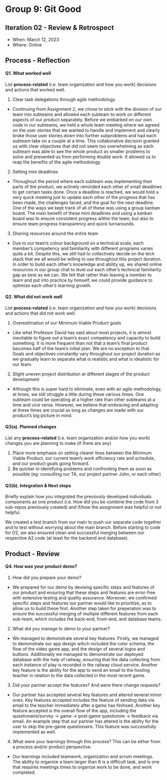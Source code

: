 # Group 9: Git Good


## Iteration 02 - Review & Retrospect

 * When: March 12, 2023
 * Where: Online

## Process - Reflection


#### Q1. What worked well

List **process-related** (i.e. team organization and how you work) decisions and actions that worked well.

1. Clear task delegations through agile methodology
 * Continuing from Assignment 2, we chose to stick with the division of our team into subteams and allowed each subteam to work on different aspects of our product separately. Before we embarked on our own code in our subteams, we held a whole team meeting where we agreed on the user stories that we wanted to handle and implement and clearly broke those user stories down into further subproblems and had each subteam take on a couple at a time. This collaborative decision granted us with clear objectives that did not seem too overwhelming as each subteam was able to see the whole product as smaller problems to solve and prevented us from performing double work. It allowed us to reap the benefits of the agile methodology.
2. Setting mini deadlines
 * Throughout the period where each subteam was implementing their parts of the product, we actively reminded each other of small deadlines to get certain tasks done. Once a deadline is reached, we would hold a very quick meeting just to update each other of the progress that has been made, the challenges faced, and the goal for the next deadline. One of the ways we kept track of all of these was using a group kanban board. The main benefit of these mini deadlines and using a kanban board was to ensure consistent progress within the team, but also to ensure team progress transparency and quick turnarounds. 
3. Sharing resources around the entire team
 * Due to our team’s colour background on a technical scale, each member’s competency and familiarity with different programs varies quite a bit. Despite this, we still had to collectively decide on the tech stack that we all would be willing to use throughout this project duration. In order to build each other’s knowledge and ability up, we shared online resources in our group chat to level out each other’s technical familiarity gap as best as we can. We felt that rather than leaving a member to learn and put into practice by himself, we could provide guidance to optimize each other’s learning growth. 

#### Q2. What did not work well

List **process-related** (i.e. team organization and how you work) decisions and actions that did not work well.

1. Overestimation of our Minimum Viable Product goals
 * Like what Professor David has said about most projects, it is almost inevitable to figure out a team’s exact competency and capacity to build something. It is more frequent than not that a team’s final product becomes half of the team’s initial plan. We are no exception to that. Goals and objectives constantly vary throughout our project duration as we gradually learn to separate what is realistic and what is idealistic for our team.
2. Slight uneven project distribution at different stages of the product development
 * Although this is super hard to eliminate, even with an agile methodology, at times, we still struggle a little during these various times. One subteam could be operating at a higher rate than other subteams at a time and vice versa. However, we believe that embracing and adapting at these times are crucial as long as changes are made with our product’s big picture in mind. 


#### Q3(a). Planned changes

List any **process-related** (i.e. team organization and/or how you work) changes you are planning to make (if there are any)

1. Place more emphasis on setting clearer lines between the Minimum Viable Product, our current team’s work efficiency rate and schedule, and our product goals going forward.
2. Be quicker in identifying problems and confronting them as soon as possible (eg: consulting our TA, our project partner John, or each other)

#### Q3(b). Integration & Next steps
Briefly explain how you integrated the previously developed individuals components as one product (i.e. How did you be combine the code from 3 sub-repos previously created) and if/how the assignment was helpful or not helpful.

We created a test branch from our main to push our separate code together and to test without worrying about the main branch. Before starting to code for D2, we also ensured clean and successful merging between our respective A2 code (at least for the backend and database).


## Product - Review

#### Q4. How was your product demo? 

 1. How did you prepare your demo?
 * We prepared for our demo by devising specific steps and features of our product and ensuring that these steps and features are error-free with extensive testing and quality assurance. Moreover, we confirmed specific steps and features our partner would like to prioritize, as to allow us to build these first. Another step taken for preperation was to ensure the successful merging of multiple different features from each sub-team, which includes the back-end, front-end, and database teams. 
 2. What did you manage to demo to your partner?
 * We managed to demonstrate several key features. Firstly, we managed to demonstrate our app design wihch included the color schema, the flow of the video game app, and the design of several logos and buttons. Additionally we managed to demonstrate our deployed database with the help of railway, ensuring that the data collecting from each instance of play is recorded in the railway cloud service. Another key feature is the ability for the app to send an email to the hosting teacher in relation to the data collected in the most recent game. 
 3. Did your partner accept the features? And were there change requests?
 * Our partner has accepted several key features and altered several minor ones. Key features accepted includes the feature of sending data via email to the teacher immediately after a game has finihsed. Another key feature accepted is the overall flow of the app, including the questionaire/survey -> game -> post-game questionire -> feedback via email. An example step that our partner has altered is the ability for the user to skip the pre-game questionaire. This feature was successfully implemented as well. 
 4. What were your learnings through this process? This can be either from a process and/or product perspective.
 * Our learnings included teamwork, organization and scrum meetings. The ability to organize a team larger than 6 is a difficult task, and is one that requires meetings times to organize work to be done, and work completed. 
